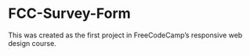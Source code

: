 # FCC-Survey-Form
This was created as the first project in FreeCodeCamp’s responsive web design course.
